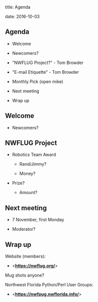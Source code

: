 title: Agenda
<!-- insert-file headers.md -->
date: 2016-10-03

## Agenda

- Welcome

- Newcomers?

- "NWFLUG Project?" - Tom Browder

- "E-mail Etiquette" - Tom Browder

- Monthly Pick (open mike)

- Next meeting

- Wrap up

## Welcome

- Newcomers?

## NWFLUG Project

- Robotics Team Award

    - Rand/Jimmy?

    - Money?

- Prize?

    - Amount?

## Next meeting

- 7 November, first Monday

- Moderator?

## Wrap up

Website (members):

- <**<https://nwflug.org/>**>

Mug shots anyone?

Northwest Florida Python/Perl User Groups:

- <**<https://nwfpug.nwflorida.info/>**>
